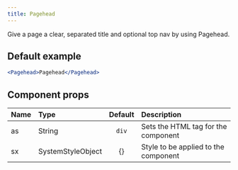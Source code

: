 ```yaml
---
title: Pagehead
---
```


Give a page a clear, separated title and optional top nav by using Pagehead.

## Default example

```jsx live
<Pagehead>Pagehead</Pagehead>
```

## Component props

| Name | Type              | Default | Description                          |
| :--- | :---------------- | :-----: | :----------------------------------- |
| as   | String            |  `div`  | Sets the HTML tag for the component  |
| sx   | SystemStyleObject |   {}    | Style to be applied to the component |
